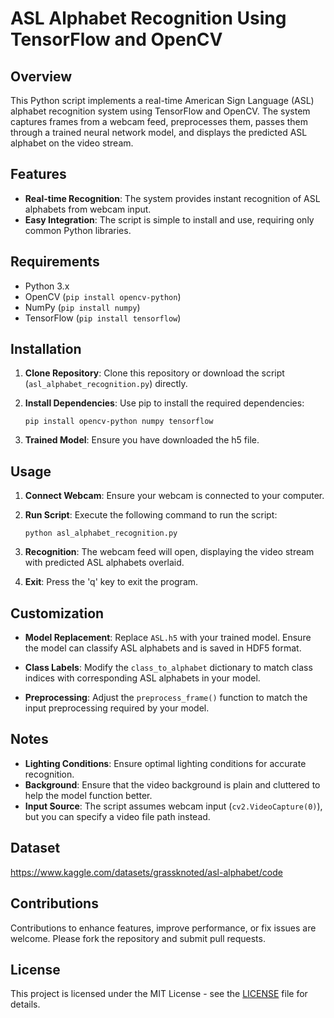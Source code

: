 # ASL Alphabet Recognition Using TensorFlow and OpenCV

## Overview

This Python script implements a real-time American Sign Language (ASL) alphabet recognition system using TensorFlow and OpenCV. The system captures frames from a webcam feed, preprocesses them, passes them through a trained neural network model, and displays the predicted ASL alphabet on the video stream.

## Features

- **Real-time Recognition**: The system provides instant recognition of ASL alphabets from webcam input.
- **Easy Integration**: The script is simple to install and use, requiring only common Python libraries.

## Requirements

- Python 3.x
- OpenCV (`pip install opencv-python`)
- NumPy (`pip install numpy`)
- TensorFlow (`pip install tensorflow`)

## Installation

1. **Clone Repository**: Clone this repository or download the script (`asl_alphabet_recognition.py`) directly.

2. **Install Dependencies**: Use pip to install the required dependencies:

    ```
    pip install opencv-python numpy tensorflow
    ```

3. **Trained Model**: Ensure you have downloaded the h5 file.

## Usage

1. **Connect Webcam**: Ensure your webcam is connected to your computer.

2. **Run Script**: Execute the following command to run the script:

    ```
    python asl_alphabet_recognition.py
    ```

3. **Recognition**: The webcam feed will open, displaying the video stream with predicted ASL alphabets overlaid.

4. **Exit**: Press the 'q' key to exit the program.

## Customization

- **Model Replacement**: Replace `ASL.h5` with your trained model. Ensure the model can classify ASL alphabets and is saved in HDF5 format.
  
- **Class Labels**: Modify the `class_to_alphabet` dictionary to match class indices with corresponding ASL alphabets in your model.

- **Preprocessing**: Adjust the `preprocess_frame()` function to match the input preprocessing required by your model.

## Notes

- **Lighting Conditions**: Ensure optimal lighting conditions for accurate recognition.
- **Background**: Ensure that the video background is plain and cluttered to help the model function better.
- **Input Source**: The script assumes webcam input (`cv2.VideoCapture(0)`), but you can specify a video file path instead.

 ## Dataset

 https://www.kaggle.com/datasets/grassknoted/asl-alphabet/code

## Contributions

Contributions to enhance features, improve performance, or fix issues are welcome. Please fork the repository and submit pull requests.

## License

This project is licensed under the MIT License - see the [LICENSE](LICENSE) file for details.

